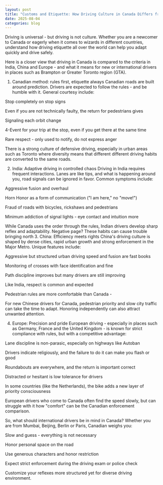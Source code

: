 ```yaml
---
layout: post
title: "Customs and Etiquette: How Driving Culture in Canada Differs from India, China, or Europe"
date: 2025-08-04
categories: blog
---
```


Driving is universal - but driving is not culture. Whether you are a newcomer to Canada or eagerly when it comes to wizards in different countries, understand how driving etiquette all over the world can help you adapt quickly and drive safely.

Here is a closer view that driving in Canada is compared to the criteria in India, China and Europe - and what it means for new or international drivers in places such as Brampton or Greater Toronto region (GTA).

1. Canadian method: rules first, etiquette always
Canadian roads are built around prediction. Drivers are expected to follow the rules - and be humble with it. General courtesy include:

Stop completely on stop signs

Even if you are not technically faulty, the return for pedestrians gives

Signaling each orbit change

4-Event for your trip at the stop, even if you get there at the same time

Rare respect - only used to notify, do not express anger

There is a strong culture of defensive driving, especially in urban areas such as Toronto  where diversity means that different different driving habits are converted to the same roads.

2. India: Adaptive driving in controlled chaos
Driving in India requires frequent interactions. Lanes are like tips, and what is happening around you, road signals can be ignored in favor. Common symptoms include:

Aggressive fusion and overhaul

Horn Honor as a form of communication ("I am here," no "move!")

Fraud of roads with bicycles, rickshaws and pedestrians

Minimum addiction of signal lights - eye contact and intuition more

While Canada uses the order through the rules, Indian drivers develop sharp reflex and adaptability. Negative page? These habits can cause trouble bringing north
3. China: Efficiency meets rights
China's driving culture is shaped by dense cities, rapid urban growth and strong enforcement in the Major Metro. Unique features include:

Aggressive but structured urban driving speed and fusion are fast books

Monitoring of crosses with face identification and fine

Path discipline improves but many drivers are still improving

Like India, respect is common and expected

Pedestrian rules are more comfortable than Canada -

For new Chinese drivers for Canada, pedestrian priority and slow city traffic can take the time to adapt. Honoring independently can also attract unwanted attention.

4. Europe: Precision and pride
European driving - especially in places such as Germany, France and the United Kingdom - is known for strict compliance with rules, but with a competitive advantage:

Lane discipline is non-parasic, especially on highways like Autoban

Drivers indicate religiously, and the failure to do it can make you flash or good

Roundabouts are everywhere, and the return is important correct

Distracted or hesitant is low tolerance for drivers

In some countries (like the Netherlands), the bike adds a new layer of priority consciousness

European drivers who come to Canada often find the speed slowly, but can struggle with it how "comfort" can be the Canadian enforcement comparison.

So, what should international drivers be in mind in Canada?
Whether you are from Mumbai, Beijing, Berlin or Paris, Canadian weighs you:

Slow and guess - everything is not necessary

Honor personal space on the road

Use generous characters and honor restriction

Expect strict enforcement during the driving exam or police check

Customize your reflexes more structured yet for diverse driving environment.